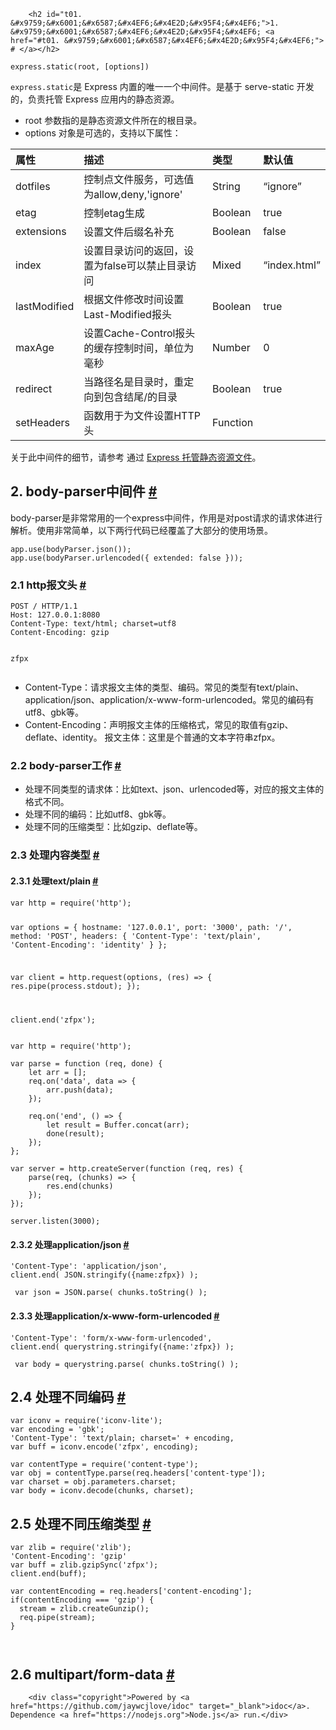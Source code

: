 
        <h2 id="t01. &#x9759;&#x6001;&#x6587;&#x4EF6;&#x4E2D;&#x95F4;&#x4EF6;">1. &#x9759;&#x6001;&#x6587;&#x4EF6;&#x4E2D;&#x95F4;&#x4EF6; <a href="#t01. &#x9759;&#x6001;&#x6587;&#x4EF6;&#x4E2D;&#x95F4;&#x4EF6;"> # </a></h2>
<pre><code>express.static(root, [options])
</code></pre><p><code>express.static</code>&#x662F; Express &#x5185;&#x7F6E;&#x7684;&#x552F;&#x4E00;&#x4E00;&#x4E2A;&#x4E2D;&#x95F4;&#x4EF6;&#x3002;&#x662F;&#x57FA;&#x4E8E; serve-static &#x5F00;&#x53D1;&#x7684;&#xFF0C;&#x8D1F;&#x8D23;&#x6258;&#x7BA1; Express &#x5E94;&#x7528;&#x5185;&#x7684;&#x9759;&#x6001;&#x8D44;&#x6E90;&#x3002;</p>
<ul>
<li>root &#x53C2;&#x6570;&#x6307;&#x7684;&#x662F;&#x9759;&#x6001;&#x8D44;&#x6E90;&#x6587;&#x4EF6;&#x6240;&#x5728;&#x7684;&#x6839;&#x76EE;&#x5F55;&#x3002;</li>
<li>options &#x5BF9;&#x8C61;&#x662F;&#x53EF;&#x9009;&#x7684;&#xFF0C;&#x652F;&#x6301;&#x4EE5;&#x4E0B;&#x5C5E;&#x6027;&#xFF1A;</li>
</ul>
<table>
<thead>
<tr>
<th style="text-align:left">&#x5C5E;&#x6027;</th>
<th style="text-align:left">&#x63CF;&#x8FF0;</th>
<th style="text-align:left">&#x7C7B;&#x578B;</th>
<th style="text-align:left">&#x9ED8;&#x8BA4;&#x503C;</th>
</tr>
</thead>
<tbody>
<tr>
<td style="text-align:left">dotfiles</td>
<td style="text-align:left">&#x63A7;&#x5236;&#x70B9;&#x6587;&#x4EF6;&#x670D;&#x52A1;&#xFF0C;&#x53EF;&#x9009;&#x503C;&#x4E3A;allow,deny,&apos;ignore&apos;</td>
<td style="text-align:left">String</td>
<td style="text-align:left">&#x201C;ignore&#x201D;</td>
</tr>
<tr>
<td style="text-align:left">etag</td>
<td style="text-align:left">&#x63A7;&#x5236;etag&#x751F;&#x6210;</td>
<td style="text-align:left">Boolean</td>
<td style="text-align:left">true</td>
</tr>
<tr>
<td style="text-align:left">extensions</td>
<td style="text-align:left">&#x8BBE;&#x7F6E;&#x6587;&#x4EF6;&#x540E;&#x7F00;&#x540D;&#x8865;&#x5145;</td>
<td style="text-align:left">Boolean</td>
<td style="text-align:left">false</td>
</tr>
<tr>
<td style="text-align:left">index</td>
<td style="text-align:left">&#x8BBE;&#x7F6E;&#x76EE;&#x5F55;&#x8BBF;&#x95EE;&#x7684;&#x8FD4;&#x56DE;&#xFF0C;&#x8BBE;&#x7F6E;&#x4E3A;false&#x53EF;&#x4EE5;&#x7981;&#x6B62;&#x76EE;&#x5F55;&#x8BBF;&#x95EE;</td>
<td style="text-align:left">Mixed</td>
<td style="text-align:left">&#x201C;index.html&#x201D;</td>
</tr>
<tr>
<td style="text-align:left">lastModified</td>
<td style="text-align:left">&#x6839;&#x636E;&#x6587;&#x4EF6;&#x4FEE;&#x6539;&#x65F6;&#x95F4;&#x8BBE;&#x7F6E;Last-Modified&#x62A5;&#x5934;</td>
<td style="text-align:left">Boolean</td>
<td style="text-align:left">true</td>
</tr>
<tr>
<td style="text-align:left">maxAge</td>
<td style="text-align:left">&#x8BBE;&#x7F6E;Cache-Control&#x62A5;&#x5934;&#x7684;&#x7F13;&#x5B58;&#x63A7;&#x5236;&#x65F6;&#x95F4;&#xFF0C;&#x5355;&#x4F4D;&#x4E3A;&#x6BEB;&#x79D2;</td>
<td style="text-align:left">Number</td>
<td style="text-align:left">0</td>
</tr>
<tr>
<td style="text-align:left">redirect</td>
<td style="text-align:left">&#x5F53;&#x8DEF;&#x5F84;&#x540D;&#x662F;&#x76EE;&#x5F55;&#x65F6;&#xFF0C;&#x91CD;&#x5B9A;&#x5411;&#x5230;&#x5305;&#x542B;&#x7ED3;&#x5C3E;/&#x7684;&#x76EE;&#x5F55;</td>
<td style="text-align:left">Boolean</td>
<td style="text-align:left">true</td>
</tr>
<tr>
<td style="text-align:left">setHeaders</td>
<td style="text-align:left">&#x51FD;&#x6570;&#x7528;&#x4E8E;&#x4E3A;&#x6587;&#x4EF6;&#x8BBE;&#x7F6E;HTTP&#x5934;</td>
<td style="text-align:left">Function</td>
</tr>
</tbody>
</table>
<p>&#x5173;&#x4E8E;&#x6B64;&#x4E2D;&#x95F4;&#x4EF6;&#x7684;&#x7EC6;&#x8282;&#xFF0C;&#x8BF7;&#x53C2;&#x8003; &#x901A;&#x8FC7; <a href="http://www.expressjs.com.cn/starter/static-files.html">Express &#x6258;&#x7BA1;&#x9759;&#x6001;&#x8D44;&#x6E90;&#x6587;&#x4EF6;</a>&#x3002;</p>
<h2 id="t12. body-parser&#x4E2D;&#x95F4;&#x4EF6;">2. body-parser&#x4E2D;&#x95F4;&#x4EF6; <a href="#t12. body-parser&#x4E2D;&#x95F4;&#x4EF6;"> # </a></h2>
<p>body-parser&#x662F;&#x975E;&#x5E38;&#x5E38;&#x7528;&#x7684;&#x4E00;&#x4E2A;express&#x4E2D;&#x95F4;&#x4EF6;&#xFF0C;&#x4F5C;&#x7528;&#x662F;&#x5BF9;post&#x8BF7;&#x6C42;&#x7684;&#x8BF7;&#x6C42;&#x4F53;&#x8FDB;&#x884C;&#x89E3;&#x6790;&#x3002;&#x4F7F;&#x7528;&#x975E;&#x5E38;&#x7B80;&#x5355;&#xFF0C;&#x4EE5;&#x4E0B;&#x4E24;&#x884C;&#x4EE3;&#x7801;&#x5DF2;&#x7ECF;&#x8986;&#x76D6;&#x4E86;&#x5927;&#x90E8;&#x5206;&#x7684;&#x4F7F;&#x7528;&#x573A;&#x666F;&#x3002;</p>
<pre><code class="lang-js">app.use(bodyParser.json());
app.use(bodyParser.urlencoded({ extended: false }));
</code></pre>
<h3 id="t22.1 http&#x62A5;&#x6587;&#x5934;">2.1 http&#x62A5;&#x6587;&#x5934; <a href="#t22.1 http&#x62A5;&#x6587;&#x5934;"> # </a></h3>
<pre><code class="lang-js">POST / HTTP/1.1
Host: 127.0.0.1:8080
Content-Type: text/html; charset=utf8
Content-Encoding: gzip

zfpx
</code></pre>
<ul>
<li>Content-Type&#xFF1A;&#x8BF7;&#x6C42;&#x62A5;&#x6587;&#x4E3B;&#x4F53;&#x7684;&#x7C7B;&#x578B;&#x3001;&#x7F16;&#x7801;&#x3002;&#x5E38;&#x89C1;&#x7684;&#x7C7B;&#x578B;&#x6709;text/plain&#x3001;application/json&#x3001;application/x-www-form-urlencoded&#x3002;&#x5E38;&#x89C1;&#x7684;&#x7F16;&#x7801;&#x6709;utf8&#x3001;gbk&#x7B49;&#x3002;</li>
<li>Content-Encoding&#xFF1A;&#x58F0;&#x660E;&#x62A5;&#x6587;&#x4E3B;&#x4F53;&#x7684;&#x538B;&#x7F29;&#x683C;&#x5F0F;&#xFF0C;&#x5E38;&#x89C1;&#x7684;&#x53D6;&#x503C;&#x6709;gzip&#x3001;deflate&#x3001;identity&#x3002;
&#x62A5;&#x6587;&#x4E3B;&#x4F53;&#xFF1A;&#x8FD9;&#x91CC;&#x662F;&#x4E2A;&#x666E;&#x901A;&#x7684;&#x6587;&#x672C;&#x5B57;&#x7B26;&#x4E32;zfpx&#x3002;</li>
</ul>
<h3 id="t32.2 body-parser&#x5DE5;&#x4F5C;">2.2 body-parser&#x5DE5;&#x4F5C; <a href="#t32.2 body-parser&#x5DE5;&#x4F5C;"> # </a></h3>
<ul>
<li>&#x5904;&#x7406;&#x4E0D;&#x540C;&#x7C7B;&#x578B;&#x7684;&#x8BF7;&#x6C42;&#x4F53;&#xFF1A;&#x6BD4;&#x5982;text&#x3001;json&#x3001;urlencoded&#x7B49;&#xFF0C;&#x5BF9;&#x5E94;&#x7684;&#x62A5;&#x6587;&#x4E3B;&#x4F53;&#x7684;&#x683C;&#x5F0F;&#x4E0D;&#x540C;&#x3002;</li>
<li>&#x5904;&#x7406;&#x4E0D;&#x540C;&#x7684;&#x7F16;&#x7801;&#xFF1A;&#x6BD4;&#x5982;utf8&#x3001;gbk&#x7B49;&#x3002;</li>
<li>&#x5904;&#x7406;&#x4E0D;&#x540C;&#x7684;&#x538B;&#x7F29;&#x7C7B;&#x578B;&#xFF1A;&#x6BD4;&#x5982;gzip&#x3001;deflate&#x7B49;&#x3002;</li>
</ul>
<h3 id="t42.3 &#x5904;&#x7406;&#x5185;&#x5BB9;&#x7C7B;&#x578B;">2.3 &#x5904;&#x7406;&#x5185;&#x5BB9;&#x7C7B;&#x578B; <a href="#t42.3 &#x5904;&#x7406;&#x5185;&#x5BB9;&#x7C7B;&#x578B;"> # </a></h3>
<h4 id="t52.3.1 &#x5904;&#x7406;text/plain">2.3.1 &#x5904;&#x7406;text/plain <a href="#t52.3.1 &#x5904;&#x7406;text/plain"> # </a></h4>
<pre><code class="lang-js">var http = require(&apos;http&apos;);

var options = {
    hostname: &apos;127.0.0.1&apos;,
    port: &apos;3000&apos;,
    path: &apos;/&apos;,
    method: &apos;POST&apos;,
    headers: {
        &apos;Content-Type&apos;: &apos;text/plain&apos;,
        &apos;Content-Encoding&apos;: &apos;identity&apos;
    }
};

var client = http.request(options, (res) =&gt; {
    res.pipe(process.stdout);
});

client.end(&apos;zfpx&apos;);
</code></pre>
<pre><code class="lang-js">var http = require(&apos;http&apos;);

var parse = function (req, done) {
    let arr = [];
    req.on(&apos;data&apos;, data =&gt; {
        arr.push(data);
    });

    req.on(&apos;end&apos;, () =&gt; {
        let result = Buffer.concat(arr);
        done(result);
    });
};

var server = http.createServer(function (req, res) {
    parse(req, (chunks) =&gt; {
        res.end(chunks)
    });
});

server.listen(3000);
</code></pre>
<h4 id="t62.3.2 &#x5904;&#x7406;application/json">2.3.2 &#x5904;&#x7406;application/json <a href="#t62.3.2 &#x5904;&#x7406;application/json"> # </a></h4>
<pre><code class="lang-js">&apos;Content-Type&apos;: &apos;application/json&apos;,
client.end( JSON.stringify({name:zfpx}) );
</code></pre>
<pre><code class="lang-js"> var json = JSON.parse( chunks.toString() );
</code></pre>
<h4 id="t72.3.3 &#x5904;&#x7406;application/x-www-form-urlencoded">2.3.3 &#x5904;&#x7406;application/x-www-form-urlencoded <a href="#t72.3.3 &#x5904;&#x7406;application/x-www-form-urlencoded"> # </a></h4>
<pre><code class="lang-js">&apos;Content-Type&apos;: &apos;form/x-www-form-urlencoded&apos;,
client.end( querystring.stringify({name:&apos;zfpx}) );
</code></pre>
<pre><code class="lang-js"> var body = querystring.parse( chunks.toString() );
</code></pre>
<h2 id="t82.4 &#x5904;&#x7406;&#x4E0D;&#x540C;&#x7F16;&#x7801;">2.4 &#x5904;&#x7406;&#x4E0D;&#x540C;&#x7F16;&#x7801; <a href="#t82.4 &#x5904;&#x7406;&#x4E0D;&#x540C;&#x7F16;&#x7801;"> # </a></h2>
<pre><code class="lang-js">var iconv = require(&apos;iconv-lite&apos;);
var encoding = &apos;gbk&apos;;
&apos;Content-Type&apos;: &apos;text/plain; charset=&apos; + encoding,
var buff = iconv.encode(&apos;zfpx&apos;, encoding);
</code></pre>
<pre><code class="lang-js">var contentType = require(&apos;content-type&apos;);
var obj = contentType.parse(req.headers[&apos;content-type&apos;]);
var charset = obj.parameters.charset;
var body = iconv.decode(chunks, charset);
</code></pre>
<h2 id="t92.5 &#x5904;&#x7406;&#x4E0D;&#x540C;&#x538B;&#x7F29;&#x7C7B;&#x578B;">2.5 &#x5904;&#x7406;&#x4E0D;&#x540C;&#x538B;&#x7F29;&#x7C7B;&#x578B; <a href="#t92.5 &#x5904;&#x7406;&#x4E0D;&#x540C;&#x538B;&#x7F29;&#x7C7B;&#x578B;"> # </a></h2>
<pre><code class="lang-js">var zlib = require(&apos;zlib&apos;);
&apos;Content-Encoding&apos;: &apos;gzip&apos;
var buff = zlib.gzipSync(&apos;zfpx&apos;);
client.end(buff);
</code></pre>
<pre><code class="lang-js">var contentEncoding = req.headers[&apos;content-encoding&apos;];
if(contentEncoding === &apos;gzip&apos;) {
  stream = zlib.createGunzip();
  req.pipe(stream);
}

</code></pre>
<h2 id="t102.6 multipart/form-data">2.6 multipart/form-data <a href="#t102.6 multipart/form-data"> # </a></h2>

        <div class="copyright">Powered by <a href="https://github.com/jaywcjlove/idoc" target="_blank">idoc</a>. Dependence <a href="https://nodejs.org">Node.js</a> run.</div>
    